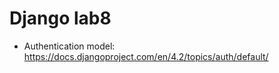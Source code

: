 # Django lab8

- Authentication model: https://docs.djangoproject.com/en/4.2/topics/auth/default/


